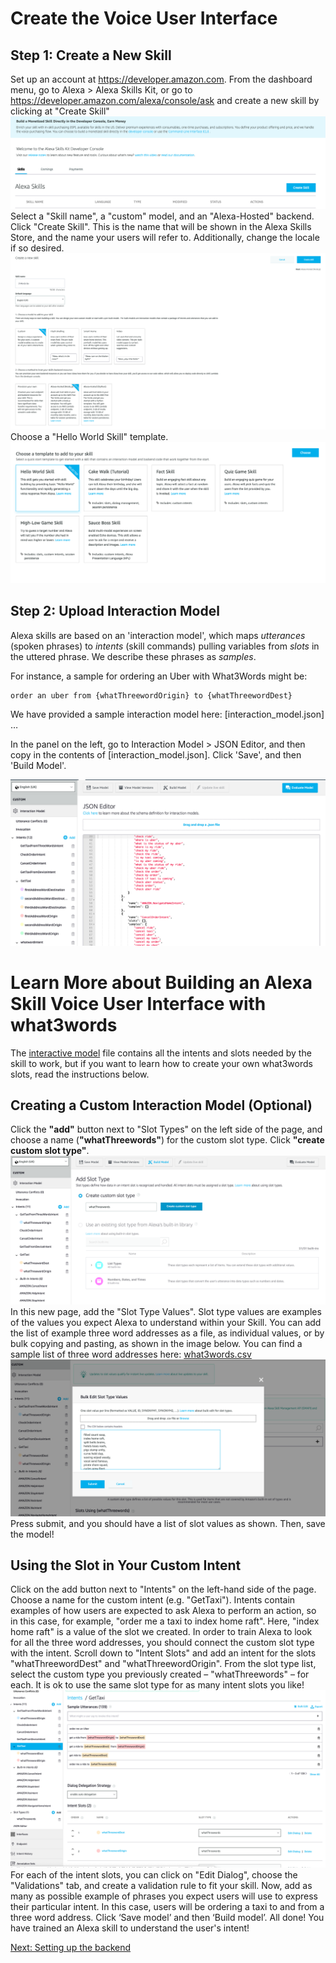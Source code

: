 # Create the Voice User Interface

## Step 1: Create a New Skill

Set up an account at https://developer.amazon.com. From the dashboard menu, go to Alexa > Alexa Skills Kit, or go to https://developer.amazon.com/alexa/console/ask and create a new skill by clicking at "Create Skill"
<img src="./images/intro.png" />
Select a "Skill name", a "custom" model, and an "Alexa-Hosted" backend. Click "Create Skill". This is the name that will be shown in the Alexa Skills Store, and the name your users will refer to. Additionally, change the locale if so desired.
<img src="./images/create_skill.png" />
Choose a "Hello World Skill" template.
<img src="./images/tmpl.png" />

## Step 2: Upload Interaction Model

Alexa skills are based on an 'interaction model', which maps _utterances_ (spoken phrases) to _intents_ (skill commands) pulling variables from _slots_ in the uttered phrase. We describe these phrases as _samples_.

For instance, a sample for ordering an Uber with What3Words might be:
```
order an uber from {whatThreewordOrigin} to {whatThreewordDest}
```

We have provided a sample interaction model here: [interaction_model.json] …

In the panel on the left, go to Interaction Model > JSON Editor, and then copy in the contents of [interaction_model.json]. Click 'Save', and then 'Build Model'.

<img src="./images/json_editor.png" />

# Learn More about Building an Alexa Skill Voice User Interface with what3words

The [interactive model](../models/interaction_model.json) file contains all the intents and slots needed by the skill to work, but if you want to learn how to create your own what3words slots, read the instructions below.

## Creating a Custom Interaction Model (Optional)

Click the **"add"** button next to "Slot Types" on the left side of the page, and choose a name (**"whatThreewords"**) for the custom slot type. Click **"create custom slot type"**.
<img src="./images/slot.png" />
In this new page, add the "Slot Type Values". Slot type values are examples of the values you expect Alexa to understand within your Skill. You can add the list of example three word addresses as a file, as individual values, or by bulk copying and pasting, as shown in the image below. You can find a sample list of three word addresses here: [what3words.csv](./slot_data/what3words.csv)
<img src="./images/slot_sample.png" />
Press submit, and you should have a list of slot values as shown. Then, save the model!

## Using the Slot in Your Custom Intent

Click on the add button next to "Intents" on the left-hand side of the page. Choose a name for the custom intent (e.g. "GetTaxi"). Intents contain examples of how users are expected to ask Alexa to perform an action, so in this case, for example, "order me a taxi to index home raft". Here, "index home raft" is a value of the slot we created. In order to train Αlexa to look for all the three word addresses, you should connect the custom slot type with the intent.
Scroll down to "Intent Slots" and add an intent for the slots "whatThreewordDest" and "whatThreewordOrigin". From the slot type list, select the custom type you previously created – "whatThreewords" – for each. It is ok to use the same slot type for as many intent slots you like!
<img src="./images/intent.png" />
For each of the intent slots, you can click on "Edit Dialog", choose the "Validations" tab, and create a validation rule to fit your skill.
Now, add as many as possible example of phrases you expect users will use to express their particular intent. In this case, users will be ordering a taxi to and from a three word address.
Click ‘Save model’ and then ‘Build model’.
All done! You have trained an Alexa skill to understand the user's intent!

[Next: Setting up the backend](./back-end.md)
